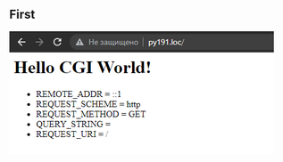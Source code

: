 ## First
![alt text](https://github.com/JormmungandM/Python-course/blob/main/Homework/WebLessons/Img/HomeFirst.png)